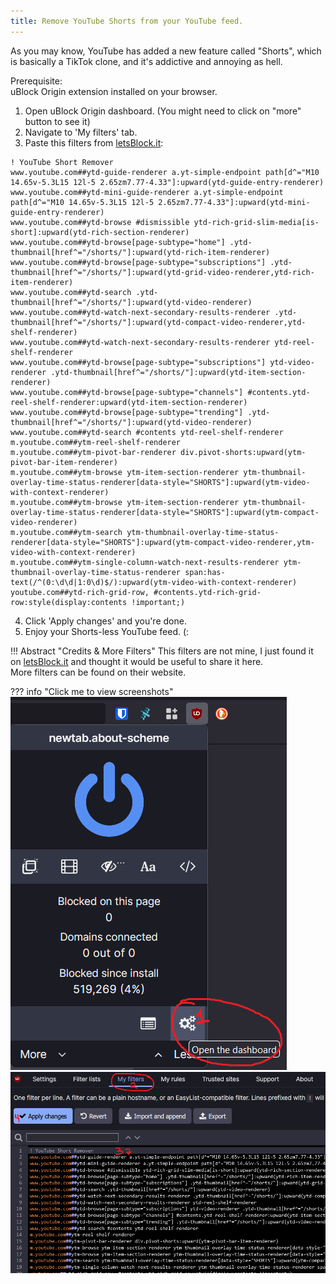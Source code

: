 ```yaml
---
title: Remove YouTube Shorts from your YouTube feed.
---
```


As you may know, YouTube has added a new feature called "Shorts", which is basically a TikTok clone, and it's addictive and annoying as hell.

Prerequisite:<br>uBlock Origin extension installed on your browser.

1. Open uBlock Origin dashboard. (You might need to click on "more" button to see it)
2. Navigate to 'My filters' tab.
3. Paste this filters from [letsBlock.it](https://letsblock.it/filters/youtube-shorts):
```
! YouTube Short Remover
www.youtube.com##ytd-guide-renderer a.yt-simple-endpoint path[d^="M10 14.65v-5.3L15 12l-5 2.65zm7.77-4.33"]:upward(ytd-guide-entry-renderer)
www.youtube.com##ytd-mini-guide-renderer a.yt-simple-endpoint path[d^="M10 14.65v-5.3L15 12l-5 2.65zm7.77-4.33"]:upward(ytd-mini-guide-entry-renderer)
www.youtube.com##ytd-browse #dismissible ytd-rich-grid-slim-media[is-short]:upward(ytd-rich-section-renderer)
www.youtube.com##ytd-browse[page-subtype="home"] .ytd-thumbnail[href^="/shorts/"]:upward(ytd-rich-item-renderer)
www.youtube.com##ytd-browse[page-subtype="subscriptions"] .ytd-thumbnail[href^="/shorts/"]:upward(ytd-grid-video-renderer,ytd-rich-item-renderer)
www.youtube.com##ytd-search .ytd-thumbnail[href^="/shorts/"]:upward(ytd-video-renderer)
www.youtube.com##ytd-watch-next-secondary-results-renderer .ytd-thumbnail[href^="/shorts/"]:upward(ytd-compact-video-renderer,ytd-shelf-renderer)
www.youtube.com##ytd-watch-next-secondary-results-renderer ytd-reel-shelf-renderer
www.youtube.com##ytd-browse[page-subtype="subscriptions"] ytd-video-renderer .ytd-thumbnail[href^="/shorts/"]:upward(ytd-item-section-renderer)
www.youtube.com##ytd-browse[page-subtype="channels"] #contents.ytd-reel-shelf-renderer:upward(ytd-item-section-renderer)
www.youtube.com##ytd-browse[page-subtype="trending"] .ytd-thumbnail[href^="/shorts/"]:upward(ytd-video-renderer)
www.youtube.com##ytd-search #contents ytd-reel-shelf-renderer
m.youtube.com##ytm-reel-shelf-renderer
m.youtube.com##ytm-pivot-bar-renderer div.pivot-shorts:upward(ytm-pivot-bar-item-renderer)
m.youtube.com##ytm-browse ytm-item-section-renderer ytm-thumbnail-overlay-time-status-renderer[data-style="SHORTS"]:upward(ytm-video-with-context-renderer)
m.youtube.com##ytm-browse ytm-item-section-renderer ytm-thumbnail-overlay-time-status-renderer[data-style="SHORTS"]:upward(ytm-compact-video-renderer)
m.youtube.com##ytm-search ytm-thumbnail-overlay-time-status-renderer[data-style="SHORTS"]:upward(ytm-compact-video-renderer,ytm-video-with-context-renderer)
m.youtube.com##ytm-single-column-watch-next-results-renderer ytm-thumbnail-overlay-time-status-renderer span:has-text(/^(0:\d\d|1:0\d)$/):upward(ytm-video-with-context-renderer)
youtube.com##ytd-rich-grid-row, #contents.ytd-rich-grid-row:style(display:contents !important;)
```
4. Click 'Apply changes' and you're done.
5. Enjoy your Shorts-less YouTube feed. (:


!!! Abstract "Credits & More Filters"
    This filters are not mine, I just found it on [letsBlock.it](https://letsblock.it/) and thought it would be useful to share it here.<br>
    More filters can be found on their website.


??? info "Click me to view screenshots"
    ![Dashboard](../../assets/images/ShortsRemoval/dashboard.png)
    ![My Filters](../../assets/images/ShortsRemoval/my-filters.png)